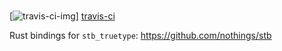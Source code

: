 # 

[![travis-ci-img][]] [travis-ci]

Rust bindings for `stb_truetype`: https://github.com/nothings/stb

[travis-ci-img]: https://travis-ci.org/ozkriff/stb-tt-rs.png?branch=master
[travis-ci]: https://travis-ci.org/ozkriff/stb-tt-rs
